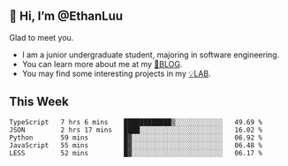 ## 👋 Hi, I’m @EthanLuu

Glad to meet you.

- I am a junior undergraduate student, majoring in software engineering.
- You can learn more about me at my [📝BLOG](https://blog.ethanloo.cn).
- You may find some interesting projects in my [💡LAB](https://lab.ethanloo.cn).

## This Week
<!--START_SECTION:waka-->
```text
TypeScript   7 hrs 6 mins    ████████████▒░░░░░░░░░░░░   49.69 % 
JSON         2 hrs 17 mins   ████░░░░░░░░░░░░░░░░░░░░░   16.02 % 
Python       59 mins         █▓░░░░░░░░░░░░░░░░░░░░░░░   06.92 % 
JavaScript   55 mins         █▓░░░░░░░░░░░░░░░░░░░░░░░   06.48 % 
LESS         52 mins         █▓░░░░░░░░░░░░░░░░░░░░░░░   06.17 % 
```
<!--END_SECTION:waka-->
